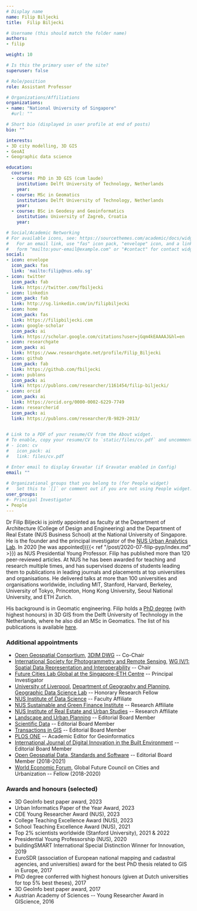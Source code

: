 ```yaml
---
# Display name
name: Filip Biljecki
title:  Filip Biljecki

# Username (this should match the folder name)
authors:
- filip

weight: 10

# Is this the primary user of the site?
superuser: false

# Role/position
role: Assistant Professor

# Organizations/Affiliations
organizations:
- name: "National University of Singapore"
  #url: ""

# Short bio (displayed in user profile at end of posts)
bio: ""

interests:
- 3D city modelling, 3D GIS
- GeoAI
- Geographic data science

education:
  courses:
  - course: PhD in 3D GIS (cum laude)
    institution: Delft University of Technology, Netherlands
    year: 
  - course: MSc in Geomatics
    institution: Delft University of Technology, Netherlands
    year: 
  - course: BSc in Geodesy and Geoinformatics
    institution: University of Zagreb, Croatia
    year: 

# Social/Academic Networking
# For available icons, see: https://sourcethemes.com/academic/docs/widgets/#icons
#   For an email link, use "fas" icon pack, "envelope" icon, and a link in the
#   form "mailto:your-email@example.com" or "#contact" for contact widget.
social:
- icon: envelope
  icon_pack: fas
  link: 'mailto:filip@nus.edu.sg'
- icon: twitter
  icon_pack: fab
  link: https://twitter.com/fbiljecki
- icon: linkedin
  icon_pack: fab
  link: http://sg.linkedin.com/in/filipbiljecki
- icon: home
  icon_pack: fas
  link: https://filipbiljecki.com
- icon: google-scholar
  icon_pack: ai
  link: https://scholar.google.com/citations?user=jGqm4kEAAAAJ&hl=en
- icon: researchgate
  icon_pack: ai
  link: https://www.researchgate.net/profile/Filip_Biljecki
- icon: github
  icon_pack: fab
  link: https://github.com/fbiljecki
- icon: publons
  icon_pack: ai
  link: https://publons.com/researcher/1161454/filip-biljecki/
- icon: orcid
  icon_pack: ai
  link: https://orcid.org/0000-0002-6229-7749
- icon: researcherid
  icon_pack: ai
  link: https://publons.com/researcher/B-9829-2013/
  

# Link to a PDF of your resume/CV from the About widget.
# To enable, copy your resume/CV to `static/files/cv.pdf` and uncomment the lines below.  
# - icon: cv
#   icon_pack: ai
#   link: files/cv.pdf

# Enter email to display Gravatar (if Gravatar enabled in Config)
email: ""
  
# Organizational groups that you belong to (for People widget)
#   Set this to `[]` or comment out if you are not using People widget.  
user_groups:
#- Principal Investigator
- People
---
```


Dr Filip Biljecki is jointly appointed as faculty at the Department of Architecture (College of Design and Engineering) and the Department of Real Estate (NUS Business School) at the National University of Singapore.
He is the founder and the principal investigator of the [NUS Urban Analytics Lab](/).
In 2020 [he was appointed]({{< ref "/post/2020-07-filip-pyp/index.md" >}}) as NUS Presidential Young Professor.
Filip has published more than 120 peer-reviewed articles.
At NUS he has been awarded for teaching and research multiple times, and has supervised dozens of students leading them to publications in leading journals and placements at top universities and organisations.
He delivered talks at more than 100 universities and organisations worldwide, including MIT, Stanford, Harvard, Berkeley, University of Tokyo, Princeton, Hong Kong University, Seoul National University, and ETH Zurich.

His background is in Geomatic engineering.
Filip holds a [PhD degree](https://filipbiljecki.com/phd.html) (with highest honours) in 3D GIS from the Delft University of Technology in the Netherlands, where he also did an MSc in Geomatics.
The list of his publications is available [here](https://filipbiljecki.com/#publications).

### Additional appointments
* [Open Geospatial Consortium](https://www.ogc.org), [3DIM DWG](https://www.ogc.org/projects/groups/3dimdwg) -- Co-Chair
* [International Society for Photogrammetry and Remote Sensing](https://www.isprs.org), [WG IV/1: Spatial Data Representation and Interoperability](https://www2.isprs.org/commissions/comm4/wg1/) -- Chair
* [Future Cities Lab Global at the Singapore-ETH Centre](https://sec.ethz.ch/research/fcl.html) -- Principal Investigator
* [University of Liverpool](https://www.liverpool.ac.uk), [Department of Geography and Planning](https://www.liverpool.ac.uk/geography-and-planning/), [Geographic Data Science Lab](https://www.liverpool.ac.uk/geographic-data-science/) -- Honorary Research Fellow
* [NUS Institute of Data Science](https://ids.nus.edu.sg) -- Faculty Affiliate
* [NUS Sustainable and Green Finance Institute](https://sgfin.nus.edu.sg) -- Research Affiliate
* [NUS Institute of Real Estate and Urban Studies](https://ireus.nus.edu.sg) -- Research Affiliate
* [Landscape and Urban Planning](https://www.journals.elsevier.com/landscape-and-urban-planning) -- Editorial Board Member
* [Scientific Data](https://www.nature.com/sdata/) -- Editorial Board Member
* [Transactions in GIS](https://onlinelibrary.wiley.com/journal/14679671) -- Editorial Board Member
* [PLOS ONE](https://journals.plos.org/plosone/) -- Academic Editor for Geoinformatics
* [International Journal of Digital Innovation in the Built Environment](https://www.igi-global.com/journal/international-journal-digital-innovation-built/224363) -- Editorial Board Member
* [Open Geospatial Data, Standards and Software](https://opengeospatialdata.springeropen.com/) -- Editorial Board Member (2018-2021)
* [World Economic Forum](https://www.weforum.org/), Global Future Council on Cities and Urbanization -- Fellow (2018-2020)

### Awards and honours (selected)
* 3D GeoInfo best paper award, 2023
* Urban Informatics Paper of the Year Award, 2023
* CDE Young Researcher Award (NUS), 2023
* College Teaching Excellence Award (NUS), 2023
* School Teaching Excellence Award (NUS), 2021
* Top 2% scientists worldwide (Stanford University), 2021 & 2022
* Presidential Young Professorship (NUS), 2020
* buildingSMART International Special Distinction Winner for Innovation, 2019
* EuroSDR (association of European national mapping and cadastral agencies, and universities) award for the best PhD thesis related to GIS in Europe, 2017
* PhD degree conferred with highest honours (given at Dutch universities for top 5% best theses), 2017
* 3D GeoInfo best paper award, 2017
* Austrian Academy of Sciences -- Young Researcher Award in GIScience, 2016
